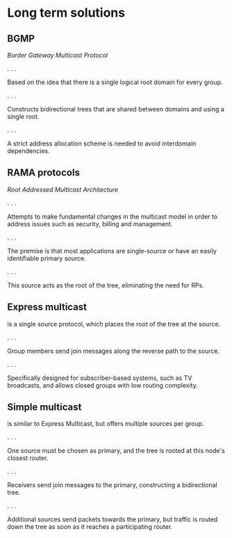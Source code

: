 # Long term solutions


## BGMP

*Border Gateway Multicast Protocol*

. . .

Based on the idea that there is a single logical root domain for every group.

. . .

Constructs bidirectional trees that are shared between domains and using a
single root.

. . .

A strict address allocation scheme is needed to avoid interdomain dependencies.


## RAMA protocols

*Root Addressed Multicast Architecture*

. . .

Attempts to make fundamental changes in the multicast model in order to address
issues such as security, billing and management.

. . .

The premise is that most applications are single-source or have an easily
identifiable primary source.

. . .

This source acts as the root of the tree, eliminating the need for RPs.


## Express multicast

is a single source protocol, which places the root of the tree at the source.

. . .

Group members send join messages along the reverse path to the source.

. . .

Specifically designed for subscriber-based systems, such as TV broadcasts, and
allows closed groups with low routing complexity.


## Simple multicast

is similar to Express Multicast, but offers multiple sources per group.

. . .

One source must be chosen as primary, and the tree is rooted at this node's
closest router.

. . .

Receivers send join messages to the primary, constructing a bidirectional tree.

. . .

Additional sources send packets towards the primary, but traffic is routed
down the tree as soon as it reaches a participating router.


